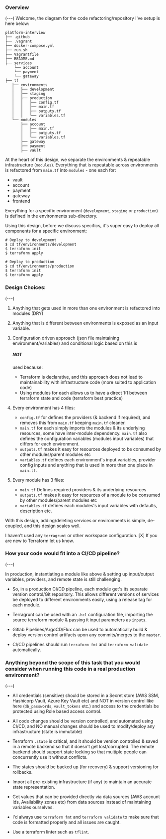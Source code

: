 <h3> Overview </h3>
(---)
Welcome, the diagram for the code refactoring/repository I've setup is here below:

```
platform-interview
├── .github
├── .vagrant
├── docker-compose.yml
├── run.sh
├── Vagrantfile
├── README.md
├── services
    └── account
    └── payment
    └── gateway
├── tf
   ├── environments
   │   ├── development
   │   ├── staging
   │   ├── production
   │   │   ├── config.tf
   │   │   ├── main.tf
   │   │   ├── outputs.tf
   │   │   └── variables.tf
   └── modules
       ├── account
       │   ├── main.tf
       │   ├── outputs.tf
       │   └── variables.tf
       ├── gateway
       ├── payment
       ├── vault
```

At the heart of this design, we separate the environments & repeatable infrastructure (`modules`).
Everything that is repeatable across environments is refactored from `main.tf` into `modules` - one each for:
 - vault
 - account
 - payment
 - gateway
 - frontend

Everything for a specific environment (`development`, `staging` or `production`) is defined in the environments sub-directory.

Using this design, before we discuss specifics, it's super easy to deploy all components for a specific environment:
```
# Deploy to development
$ cd tf/environments/development
$ terraform init
$ terraform apply

# Deploy to production
$ cd tf/environments/production
$ terraform init
$ terraform apply
```

<h3> Design Choices: </h3>
(---)

1. Anything that gets used in more than one environment is refactored into modules (DRY)

2. Anything that is different between environments is exposed as an input variable.

3. Configuration driven approach (json file maintaining environment/variables) and conditional logic based on this is <h5> NOT </h5> used because:
    - Terraform is declarative, and this approach does not lead to maintainability with infrastructure code (more suited to application code)
    - Using modules for each allows us to have a direct 1:1 between terraform state and code (terraform best practice)


4. Every environment has 4 files:

    - `config.tf` for defines the providers (& backend if required), and removes this from `main.tf` keeping `main.tf` cleaner.
    - `main.tf` for each simply imports the modules & its underlying resources, some have inter-module dependency. `main.tf` also defines the configuration variables (modules input variables) that differs for each environment.
    - `outputs.tf` makes it easy for resources deployed to be consumed by other modules/parent modules etc
    - `variables.tf` defines each environment's input variables, provider config inputs and anything that is used in more than one place in `main.tf`.

5. Every module has 3 files:
    - `main.tf` Defines required providers & its underlying resources
    - `outputs.tf` makes it easy for resources of a module to be consumed by other modules/parent modules etc
    - `variables.tf` defines each modules's input variables with defaults, description etc.

With this design, adding/deleting services or environments is simple, de-coupled, and this design scales well.


I haven't used any `terragrunt` or other workspace configuration.
[X] If you are new to Terraform let us know.


<h3> How your code would fit into a CI/CD pipeline? </h3>
(---)

In production, instantiating a module like above & setting up input/output variables, providers, and remote state is still challenging.

- So, in a production CI/CD pipeline, each module get's its separate version control/Git repository. This allows different versions of services be deployed to different environments easily, using a release tag for each module.

- Terragrunt can be used with an `.hcl` configuration file, importing the source terraform module & passing it input parameters as `inputs`.

- Gitlab Pipelines/ArgoCD/Flux can be used to automatically build & deploy version control artifacts upon any commits/merges to the `master`.

- CI/CD pipelines should run  `terraform fmt` and `terraform validate` automatically.


<h3> Anything beyond the scope of this task that you would consider when running this code in a real production environment? </h3>
(---)

- All credentials (sensitive) should be stored in a Secret store (AWS SSM, Hashicorp Vault, Azure Key Vault etc) and NOT in version control like here (`db_passwords`, `vault_tokens` etc.) and access to the credentials be protected using Role based access control. 

- All code changes should be version controlled, and automated using CI/CD, and NO manual changes should be used to modify/deploy any infrastructure (state is immutable)

- Terraform `.state` is critical, and it should be version controlled & saved in a remote backend so that it doesn't get lost/corrupted.
  The remote backend should support state locking so that multiple people can concurrently use it without conflicts.

- The states should be backed up (for recovery) & support versioning for rollbacks.

- Import all pre-existing infrastructure (if any) to maintain an accurate state representation.

- Get values that can be provided directly via data sources (AWS account Ids, Availability zones etc) from data sources instead of maintaining variables ourselves. 

- I'd always use `terraform fmt` and `terraform validate` to make sure that code is formatted properly and all issues are caught.

- Use a terraform linter such as `tflint`.